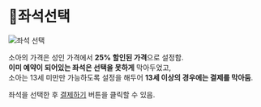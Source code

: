 # 📌좌석선택   
![좌석 선택](https://user-images.githubusercontent.com/88878686/180450066-4c0dda73-81d6-4808-a20e-6edbda93f586.png)   

소아의 가격은 성인 가격에서 **25% 할인된 가격**으로 설정함.   
**이미 예약이 되어있는 좌석은 선택을 못하게** 막아두었고,   
소아는 13세 미만만 가능하도록 설정을 해두어 **13세 이상의 경우에는 결제를 막아둠**.   

좌석을 선택한 후 [결제하기](https://github.com/kwanwwok/finalproject/blob/main/%EA%B5%AC%ED%98%84%EC%84%A4%EB%AA%85/%EC%A2%8C%EC%84%9D%EA%B2%B0%EC%A0%9C.md) 버튼을 클릭할 수 있음.
